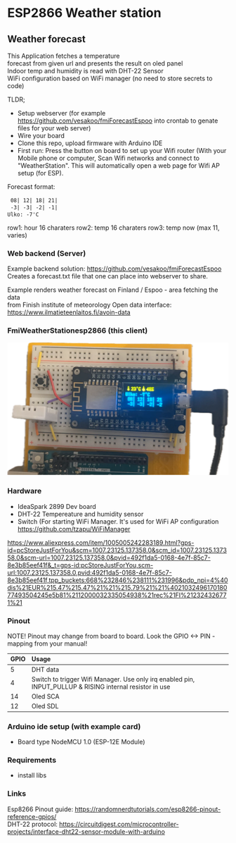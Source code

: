 # ESP2866 Weather station

## Weather forecast 
This Application fetches a temperature   
forecast from given url and presents the result on oled panel  
Indoor temp and humidity is read with DHT-22 Sensor   
WiFi configuration based on WiFi manager (no need to store secrets to code)

TLDR;
* Setup webserver (for example https://github.com/vesakoo/fmiForecastEspoo  into crontab to genate files for your web server)
* Wire your board
* Clone this repo, upload firmware with Arduino IDE
* First run: Press the button on board to set up your Wifi router (With your Mobile phone or computer, Scan Wifi networks and connect to "WeatherStation". This will automatically open a web page for Wifi AP setup (for ESP).  



Forecast format:
```
 08| 12| 18| 21|
 -3| -3| -2| -1|
Ulko: -7'C
```
row1: hour   16 charaters
row2: temp   16 charaters
row3: temp now   (max 11, varies)

### Web backend (Server)
Example backend solution:  https://github.com/vesakoo/fmiForecastEspoo  
Creates a forecast.txt file that one can place into webserver to share. 

Example renders weather forecast on Finland / Espoo - area fetching the data  
from  Finish institute of meteorology Open data interface:   
https://www.ilmatieteenlaitos.fi/avoin-data   

### FmiWeatherStationesp2866 (this client)

![Picture](https://github.com/vesakoo/FmiWeatherStationesp2866/blob/main/pics/station.png?raw=true)



### Hardware
* IdeaSpark 2899 Dev board
* DHT-22 Tempereature and humidity sensor
* Switch (For starting WiFi Manager. It's used for WiFi AP configuration https://github.com/tzapu/WiFiManager
  

https://www.aliexpress.com/item/1005005242283189.html?gps-id=pcStoreJustForYou&scm=1007.23125.137358.0&scm_id=1007.23125.137358.0&scm-url=1007.23125.137358.0&pvid=492f1da5-0168-4e7f-85c7-8e3b85eef41f&_t=gps-id:pcStoreJustForYou,scm-url:1007.23125.137358.0,pvid:492f1da5-0168-4e7f-85c7-8e3b85eef41f,tpp_buckets:668%232846%238111%231996&pdp_npi=4%40dis%21EUR%215.47%215.47%21%21%215.79%21%21%402103249617018077493504245e5b81%2112000032335054938%21rec%21FI%212324326771%21


### Pinout
NOTE! Pinout may change from board to board. Look the GPIO <-> PIN -mapping from your manual!   

| GPIO | Usage | 
| ----|:----------------------------|
| 5 | DHT data|
| 4 | Switch to trigger Wifi Manager. Use only irq enabled pin, INPUT_PULLUP & RISING internal resistor in use |
| 14 | Oled SCA |
| 12 | Oled  SDL |


### Arduino ide setup (with example card)
 * Board type NodeMCU 1.0 (ESP-12E Module)   





### Requirements
* install libs

### Links
Esp8266 Pinout guide: https://randomnerdtutorials.com/esp8266-pinout-reference-gpios/    
DHT-22 protocol: https://circuitdigest.com/microcontroller-projects/interface-dht22-sensor-module-with-arduino   







